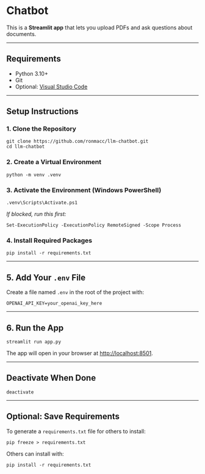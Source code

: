 <!DOCTYPE html>
<html lang="en">
<head>
  <meta charset="UTF-8">
  <title>Chatbot</title>
</head>
<body>
  <h1>Chatbot</h1>

  <p>This is a <strong>Streamlit app</strong> that lets you upload PDFs and ask questions about documents.</p>

  <hr>

  <h2>Requirements</h2>
  <ul>
    <li>Python 3.10+</li>
    <li>Git</li>
    <li>Optional: <a href="https://code.visualstudio.com/">Visual Studio Code</a></li>
  </ul>

  <hr>

  <h2>Setup Instructions</h2>

  <h3>1. Clone the Repository</h3>
  <pre><code>git clone https://github.com/ronmacc/llm-chatbot.git
cd llm-chatbot</code></pre>

  <h3>2. Create a Virtual Environment</h3>
  <pre><code>python -m venv .venv</code></pre>

  <h3>3. Activate the Environment (Windows PowerShell)</h3>
  <pre><code>.venv\Scripts\Activate.ps1</code></pre>
  <p><em>If blocked, run this first:</em></p>
  <pre><code>Set-ExecutionPolicy -ExecutionPolicy RemoteSigned -Scope Process</code></pre>

  <h3>4. Install Required Packages</h3>
  <pre><code>pip install -r requirements.txt</code></pre>

  <hr>

  <h2>5. Add Your <code>.env</code> File</h2>
  <p>Create a file named <code>.env</code> in the root of the project with:</p>
  <pre><code>OPENAI_API_KEY=your_openai_key_here</code></pre>

  <hr>

  <h2>6. Run the App</h2>
  <pre><code>streamlit run app.py</code></pre>
  <p>The app will open in your browser at <a href="http://localhost:8501">http://localhost:8501</a>.</p>

  <hr>

  <h2>Deactivate When Done</h2>
  <pre><code>deactivate</code></pre>

  <hr>

  <h2>Optional: Save Requirements</h2>
  <p>To generate a <code>requirements.txt</code> file for others to install:</p>
  <pre><code>pip freeze > requirements.txt</code></pre>
  <p>Others can install with:</p>
  <pre><code>pip install -r requirements.txt</code></pre>

</body>
</html>
